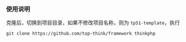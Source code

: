 ### 使用说明
克隆后，切换到项目目录，如果不修改项目名称，则为 `tp51-template`，执行
```git
git clone https://github.com/top-think/framework thinkphp
```
